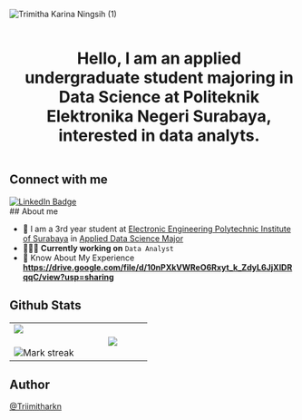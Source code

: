 ![Trimitha Karina Ningsih (1)](https://github.com/Trimithakrn/Trimithakrn/assets/117138547/9d51201b-4ba8-4434-890b-6addc83e052f)

<!--h1 without bottom border-->
<div id="user-content-toc">
  <ul align="center">
    <summary><h1 style="display: inline-block">Hello, I am an applied undergraduate student majoring in Data Science at Politeknik Elektronika Negeri Surabaya, interested in data analyts. </h1></summary>
  </ul>
</div>

## Connect with me
<div id="badges">
  <a href="https://www.linkedin.com/in/trimitha-karina-ningsih-07a883259/">
    <img src="https://img.shields.io/badge/LinkedIn-blue?style=for-the-badge&logo=linkedin&logoColor=white" alt="LinkedIn Badge"/>
  </a>
  <a How to reach me **trimithak14@gmail.com**>
<br>
<!--About Me-->
## About me 

- 🏫 I am a 3rd year student at [Electronic Engineering Polytechnic Institute of Surabaya](https://pens.ac.id) in [Applied Data Science Major](https://sainsdata.pens.ac.id)
- 👩🏻‍💻 **Currently working on** `Data Analyst`
- 📑 Know About My Experience **https://drive.google.com/file/d/10nPXkVWReO6Rxyt_k_ZdyL6JjXIDRqqC/view?usp=sharing**

## Github Stats
<!--- stats & Trophy (start) -->
<p align="center">
  <!--- stats (start) -->
<table align="center">
<tr border="none">
<td width="50%" align="center">
  <img  align="left"  src="https://github-readme-stats.vercel.app/api?username=Trimithakrn&theme=dark&show_icons=true&count_private=true" />
  <br></br>
  <img  title="🔥 Get streak stats for your profile at git.io/streak-stats" alt="Mark streak" src="https://github-readme-streak-stats.herokuapp.com/?user=Trimithakrn&theme=dark&hide_border=false" /> 
</td>

<td width="50%" align="center">

  <img  align="center"  src="https://github-readme-stats.anuraghazra1.vercel.app/api/top-langs/?username=Trimithakrn&theme=dark&hide_border=false&no-bg=true&no-frame=true&langs_count=7"/>

  </td>
</tr>
</table>
<!--- stats (end) -->

## Author
[@Triimitharkn](https://www.github.com/Trimithakrn)
